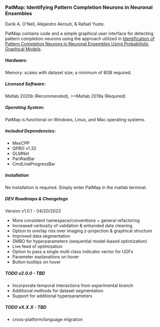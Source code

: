 ### PatMap: Identifying Pattern Completion Neurons in Neuronal Ensembles
Darik A. O'Neil, Alejandro Akrouh, & Rafael Yuste.

PatMap contains code and a simple graphical user interface for detecting pattern completion neurons using the approach utilized in [Identification of Pattern Completion Neurons in Neuronal Ensembles Using Probabilistic Graphical Models](https://www.jneurosci.org/content/41/41/8577).

##### Hardware:
Memory: scales with dataset size; a minimum of 8GB required. 

##### Licensed Software:
Matlab 2020b (Recommended), >=Matlab 2019a (Required)

##### Operating System:
PatMap is functional on Windows, Linux, and Mac operating systems.

##### Included Dependencies:
* MexCPP
* QPBO v1.32
* GLMNet
* ParWaitBar
* CmdLineProgressBar

##### Installation
No installation is required. Simply enter PatMap in the matlab terminal.

##### DEV Roadmaps & Changelogs

Version v1.0.1 - 04/20/2023
* More consistent namespace/conventions + general refactoring
* Increased verbosity of validation & enhanded data cleaning
* Option to overlay rois over imaging z-projection & graphical structure
* Improved data segmentation
* SMBO for hyperparameters (sequential model-based optimization)
* Live feed of optimization
* Option to pass a single multi class indicator vector for UDFs
* Parameter explanations on hover
* Button tooltips on hover

##### TODO v2.0.0 - TBD
* Incorporate temporal interactions from experimental branch
* Additional methods for dataset segmentation
* Support for additional hyperparameters

##### TODO vX.X.X - TBD
* cross-platform/language migration
